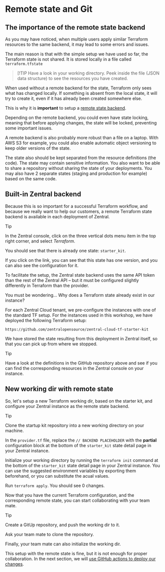 # Remote state and Git

## The importance of the remote state backend

As you may have noticed, when multiple users apply similar Terraform resources to the same backend, it may lead to some errors and issues.

The main reason is that with the simple setup we have used so far, the Terraform state is not shared. It is stored locally in a file called `terraform.tfstate`

> [!TIP
> Have a look in your working directory. Peek inside the file (JSON data structure) to see the resources you have created.

When used without a remote backend for the state, Terraform only sees what has changed locally. If something is absent from the local state, it will try to create it, even if it has already been created somewhere else.

This is why it is **important** to setup a [remote state backend](https://developer.hashicorp.com/terraform/language/state/remote).

Depending on the remote backend, you could even have state locking, meaning that before applying changes, the state will be locked, preventing some important issues.

A remote backend is also probably more robust than a file on a laptop. With AWS S3 for example, you could also enable automatic object versioning to keep older versions of the state.

The state also should be kept separated from the resource definitions (the code). The state may contain sensitive information. You also want to be able to share a repository without sharing the state of your deployments. You may also have 2 separate states (staging and production for example) based on the same code.

## Built-in Zentral backend

Because this is so important for a successful Terraform workflow, and because we really want to help our customers, a remote Terraform state backend is available in each deployment of Zentral.

> [!TIP]
> In the Zentral console, click on the three vertical dots menu item in the top right corner, and select _Terraform_.
>
> You should see that there is already one state: `starter_kit`.
>
> If you click on the link, you can see that this state has one version, and you can also see the configuration for it.

To facilitate the setup, the Zentral state backend uses the same API token than the rest of the Zentral API – but it must be configured slightly differently in Terraform than the provider.

You must be wondering… Why does a Terraform state already exist in our instance?

For each Zentral Cloud tenant, we pre-configure the instances with one of the standard TF setup. For the instances used in this workshop, we have deployed the following Terraform setup:

```
https://github.com/zentralopensource/zentral-cloud-tf-starter-kit
```

We have stored the state resulting from this deployment in Zentral itself, so that you can pick up from where we stopped.

> [!TIP]
> Have a look at the definitions in the GitHub repository above and see if you can find the corresponding resources in the Zentral console on your instance.

## New working dir with remote state

So, let's setup a new Terraform working dir, based on the starter kit, and configure your Zentral instance as the remote state backend.

> [!TIP]
> Clone the startup kit repository into a new working directory on your machine.
> 
> In the `provider.tf` file, replace the `// BACKEND PLACEHOLDER` with the **partial** configuration block at the bottom of the `starter_kit` state detail page in your Zentral instance.
> 
> Initialize your working directory by running the `terraform init` command at the bottom of the `starter_kit` state detail page in your Zentral instance. You can use the suggested environment variables by exporting them beforehand, or you can substitute the acual values.
> 
> Run `terraform apply`. You should see 0 changes.

Now that you have the current Terraform configuration, and the corresponding remote state, you can start collaborating with your team mate.

> [!TIP]
> Create a GitUp repository, and push the working dir to it.
> 
> Ask your team mate to clone the repository.
> 
> Finally, your team mate can also initialize the working dir.

This setup with the remote state is fine, but it is not enough for proper collaboration. In the next section, we will [use GitHub actions to deploy our changes](./4_github_actions.md).